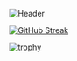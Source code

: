 ![Header](https://user-images.githubusercontent.com/47968994/178777923-1c1f3ce3-799c-474c-b6e2-e1d3d3b3f4eb.png)



[![GitHub Streak](http://github-readme-streak-stats.herokuapp.com?user=duynguyen242&theme=monokai-metallian)](https://git.io/streak-stats)


[![trophy](https://github-profile-trophy.vercel.app/?username=duynguyen242&theme=gruvbox)](https://github.com/ryo-ma/github-profile-trophy)


